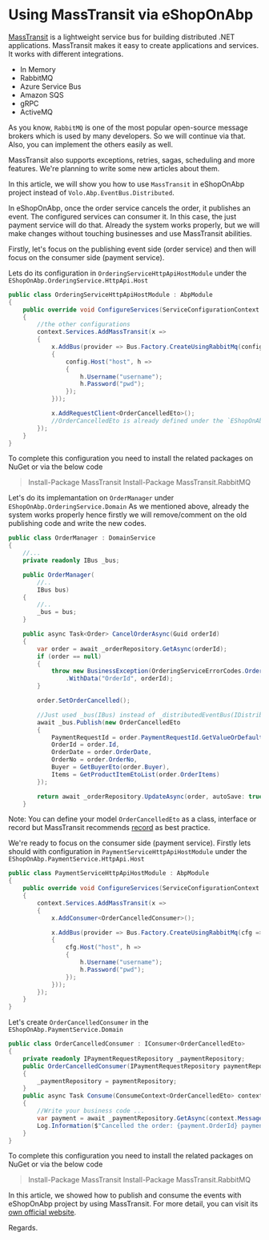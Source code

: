 # Using MassTransit via eShopOnAbp

[MassTransit](https://masstransit-project.com/) is a lightweight service bus for building distributed .NET applications. MassTransit makes it easy to create applications and services. It works with different integrations.
- In Memory
- RabbitMQ
- Azure Service Bus
- Amazon SQS
- gRPC
- ActiveMQ

As you know, `RabbitMQ` is one of the most popular open-source message brokers which is used by many developers. So we will continue via that. Also, you can implement the others easily as well.

MassTransit also supports exceptions, retries, sagas, scheduling and more features. We're planning to write some new articles about them.

In this article, we will show you how to use `MassTransit` in eShopOnAbp project instead of `Volo.Abp.EventBus.Distributed`. 

In eShopOnAbp, once the order service cancels the order, it publishes an event. The configured services can consumer it. In this case, the just payment service will do that. Already the system works properly, but we will make changes without touching businesses and use MassTransit abilities.

Firstly, let's focus on the publishing event side (order service) and then will focus on the consumer side (payment service).

Lets do its configuration in `OrderingServiceHttpApiHostModule` under the `EShopOnAbp.OrderingService.HttpApi.Host`
```csharp
public class OrderingServiceHttpApiHostModule : AbpModule
{
    public override void ConfigureServices(ServiceConfigurationContext context)
    {
        //the other configurations
        context.Services.AddMassTransit(x =>
        {
            x.AddBus(provider => Bus.Factory.CreateUsingRabbitMq(config =>
            {
                config.Host("host", h =>
                {
                    h.Username("username");
                    h.Password("pwd");
                });
            }));

            x.AddRequestClient<OrderCancelledEto>();
            //OrderCancelledEto is already defined under the `EShopOnAbp.OrderingService.Domain.Shared` 
        });
    }
}
```

To complete this configuration you need to install the related packages on NuGet or via the below code
> Install-Package MassTransit
> Install-Package MassTransit.RabbitMQ

Let's do its implemantation on `OrderManager` under `EShopOnAbp.OrderingService.Domain`
As we mentioned above, already the system works properly hence firstly we will remove/comment on the old publishing code and write the new codes.

```csharp
public class OrderManager : DomainService
{
    //...
    private readonly IBus _bus;

    public OrderManager(
        //..
        IBus bus)
    {
        //..
        _bus = bus;
    }

    public async Task<Order> CancelOrderAsync(Guid orderId)
    {
        var order = await _orderRepository.GetAsync(orderId);
        if (order == null)
        {
            throw new BusinessException(OrderingServiceErrorCodes.OrderWithIdNotFound)
                .WithData("OrderId", orderId);
        }

        order.SetOrderCancelled();

        //Just used _bus(IBus) instead of _distributedEventBus(IDistributedEventBus)
        await _bus.Publish(new OrderCancelledEto
        {
            PaymentRequestId = order.PaymentRequestId.GetValueOrDefault(),
            OrderId = order.Id,
            OrderDate = order.OrderDate,
            OrderNo = order.OrderNo,
            Buyer = GetBuyerEto(order.Buyer),
            Items = GetProductItemEtoList(order.OrderItems)
        });

        return await _orderRepository.UpdateAsync(order, autoSave: true);
    }
```

Note: You can define your model `OrderCancelledEto` as a class, interface or record but MassTransit recommends [record](https://docs.microsoft.com/en-US/dotnet/csharp/whats-new/csharp-9#record-types) as best practice.

We're ready to focus on the consumer side (payment service). Firstly lets should with configuration in `PaymentServiceHttpApiHostModule` under the `EShopOnAbp.PaymentService.HttpApi.Host`

```csharp
public class PaymentServiceHttpApiHostModule : AbpModule
{
    public override void ConfigureServices(ServiceConfigurationContext context)
    {
        context.Services.AddMassTransit(x =>
        {
            x.AddConsumer<OrderCancelledConsumer>();

            x.AddBus(provider => Bus.Factory.CreateUsingRabbitMq(cfg =>
            {
                cfg.Host("host", h =>
                {
                    h.Username("username");
                    h.Password("pwd");
                });
            }));
        });
    }
}
```

Let's create `OrderCancelledConsumer` in the `EShopOnAbp.PaymentService.Domain`
```csharp
public class OrderCancelledConsumer : IConsumer<OrderCancelledEto>
{
    private readonly IPaymentRequestRepository _paymentRepository;
    public OrderCancelledConsumer(IPaymentRequestRepository paymentRepository)
    {
        _paymentRepository = paymentRepository;
    }
    public async Task Consume(ConsumeContext<OrderCancelledEto> context)
    {
        //Write your business code ...
        var payment = await _paymentRepository.GetAsync(context.Message.PaymentRequestId);
        Log.Information($"Cancelled the order: {payment.OrderId} payment:{payment.Id}");
    }
}
```

To complete this configuration you need to install the related packages on NuGet or via the below code
> Install-Package MassTransit
> Install-Package MassTransit.RabbitMQ


In this article, we showed how to publish and consume the events with eShopOnAbp project by using MassTransit. For more detail, you can visit its [own official website](https://masstransit-project.com/getting-started/).

Regards.